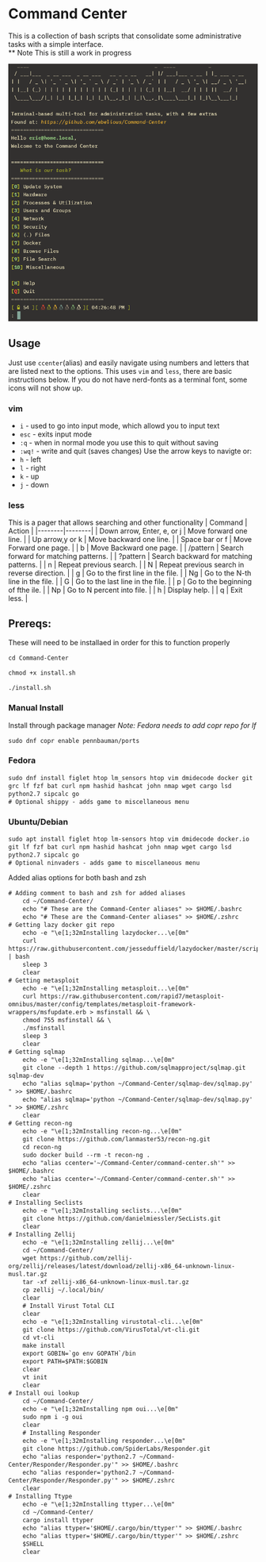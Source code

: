 # Command Center

This is a collection of bash scripts that consolidate some administrative tasks with a simple interface. <br />
** Note This is still a work in progress

![cc](https://github.com/ebelious/Command-Center/blob/main/Screenshot%20from%202024-07-25%2016-27-31.png)

## Usage
Just use `ccenter`(alias) and easily navigate using numbers and letters that are listed next to the options. This uses `vim` and `less`, there are basic instructions below. If you do not have nerd-fonts as a terminal font, some icons will not show up.


### vim

- `i` - used to go into input mode, which allowd you to input text
- `esc` - exits input mode
- `:q` - when in normal mode you use this to quit without saving
- `:wq!` - write and quit (saves changes)
Use the arrow keys to navigte or:
- `h` - left
- `l` - right
- `k` - up
- `j` - down

### less

This is a pager that allows searching and other functionality
| Command | Action |
|--------|--------|
| Down arrow, Enter, e, or j	| Move forward one line. |
| Up arrow,y or k	| Move backward one line. |
| Space bar or f | Move Forward one page. |
| b	| Move Backward one page. |
| /pattern | Search forward for matching patterns. |
| ?pattern | Search backward for matching patterns. |
| n	| Repeat previous search. |
| N	| Repeat previous search in reverse direction. |
| g	| Go to the first line in the file. |
| Ng | Go to the N-th line in the file. |
| G |	Go to the last line in the file. |
| p	| Go to the beginning of fthe ile. |
| Np |	Go to N percent into file. |
| h |	Display help. |
| q |	Exit less. |

## Prereqs:

These will need to be installaed in order for this to function properly

```
cd Command-Center
```
```
chmod +x install.sh
```
```
./install.sh
```


### Manual Install

Install through package manager
*Note: Fedora needs to add copr repo for lf*
```
sudo dnf copr enable pennbauman/ports
```

### Fedora
```
sudo dnf install figlet htop lm_sensors htop vim dmidecode docker git grc lf fzf bat curl npm hashid hashcat john nmap wget cargo lsd python2.7 sipcalc go
# Optional shippy - adds game to miscellaneous menu
```
### Ubuntu/Debian
```
sudo apt install figlet htop lm-sensors htop vim dmidecode docker.io git lf fzf bat curl npm hashid hashcat john nmap wget cargo lsd python2.7 sipcalc go
# Optional ninvaders - adds game to miscellaneous menu
```

Added alias options for both bash and zsh
```
# Adding comment to bash and zsh for added aliases
    cd ~/Command-Center/
    echo "# These are the Command-Center aliases" >> $HOME/.bashrc
    echo "# These are the Command-Center aliases" >> $HOME/.zshrc
# Getting lazy docker git repo
    echo -e "\e[1;32mInstalling lazydocker...\e[0m"
    curl https://raw.githubusercontent.com/jesseduffield/lazydocker/master/scripts/install_update_linux.sh | bash
    sleep 3
    clear
# Getting metasploit
    echo -e "\e[1;32mInstalling metasploit...\e[0m"
    curl https://raw.githubusercontent.com/rapid7/metasploit-omnibus/master/config/templates/metasploit-framework-wrappers/msfupdate.erb > msfinstall && \
    chmod 755 msfinstall && \
    ./msfinstall
    sleep 3
    clear
# Getting sqlmap
    echo -e "\e[1;32mInstalling sqlmap...\e[0m"
    git clone --depth 1 https://github.com/sqlmapproject/sqlmap.git sqlmap-dev
    echo "alias sqlmap='python ~/Command-Center/sqlmap-dev/sqlmap.py' " >> $HOME/.bashrc
    echo "alias sqlmap='python ~/Command-Center/sqlmap-dev/sqlmap.py' " >> $HOME/.zshrc
    clear
# Getting recon-ng
    echo -e "\e[1;32mInstalling recon-ng...\e[0m"
    git clone https://github.com/lanmaster53/recon-ng.git
    cd recon-ng
    sudo docker build --rm -t recon-ng .
    echo "alias ccenter='~/Command-Center/command-center.sh'" >> $HOME/.bashrc
    echo "alias ccenter='~/Command-Center/command-center.sh'" >> $HOME/.zshrc
    clear
# Installing Seclists
    echo -e "\e[1;32mInstalling seclists...\e[0m"
    git clone https://github.com/danielmiessler/SecLists.git
    clear
# Installing Zellij
    echo -e "\e[1;32mInstalling zellij...\e[0m"
    cd ~/Command-Center/
    wget https://github.com/zellij-org/zellij/releases/latest/download/zellij-x86_64-unknown-linux-musl.tar.gz
    tar -xf zellij-x86_64-unknown-linux-musl.tar.gz
    cp zellij ~/.local/bin/
    clear
    # Install Virust Total CLI
    clear
    echo -e "\e[1;32mInstalling virustotal-cli...\e[0m"
    git clone https://github.com/VirusTotal/vt-cli.git
    cd vt-cli
    make install
    export GOBIN=`go env GOPATH`/bin
    export PATH=$PATH:$GOBIN
    clear
    vt init
    clear
# Install oui lookup
    cd ~/Command-Center/
    echo -e "\e[1;32mInstalling npm oui...\e[0m"
    sudo npm i -g oui
    clear
    # Installing Responder
    echo -e "\e[1;32mInstalling responder...\e[0m"
    git clone https://github.com/SpiderLabs/Responder.git
    echo "alias responder='python2.7 ~/Command-Center/Responder/Responder.py'" >> $HOME/.bashrc
    echo "alias responder='python2.7 ~/Command-Center/Responder/Responder.py'" >> $HOME/.zshrc
    clear
# Installing Ttype
    echo -e "\e[1;32mInstalling ttyper...\e[0m"
    cd ~/Command-Center/
    cargo install ttyper
    echo "alias ttyper='$HOME/.cargo/bin/ttyper'" >> $HOME/.bashrc
    echo "alias ttyper='$HOME/.cargo/bin/ttyper'" >> $HOME/.zshrc
    $SHELL
    clear
```
    
